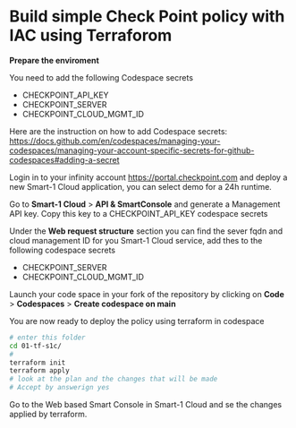 # Build simple Check Point policy with IAC using Terraforom  

**Prepare the enviroment**

You need to add the following Codespace secrets
* CHECKPOINT_API_KEY 
* CHECKPOINT_SERVER
* CHECKPOINT_CLOUD_MGMT_ID

Here are the instruction on how to add Codespace secrets: https://docs.github.com/en/codespaces/managing-your-codespaces/managing-your-account-specific-secrets-for-github-codespaces#adding-a-secret

Login in to your infinity account https://portal.checkpoint.com and deploy a new Smart-1 Cloud application, you can select demo for a 24h runtime.

Go to **Smart-1 Cloud** > **API & SmartConsole** and generate a Management API key. Copy this key to a CHECKPOINT_API_KEY codespace secrets

Under the **Web request structure** section you can find the sever fqdn and cloud management ID for you Smart-1 Cloud service, add thes to the following codespace secrets

* CHECKPOINT_SERVER
* CHECKPOINT_CLOUD_MGMT_ID

Launch your code space in your fork of the repository by clicking on **Code** > **Codespaces** > **Create codespace on main**

You are now ready to deploy the policy using terraform in codespace
```bash
# enter this folder
cd 01-tf-s1c/
#
terraform init
terraform apply
# look at the plan and the changes that will be made
# Accept by answerign yes

```

Go to the Web based Smart Console in Smart-1 Cloud and se the changes applied by terraform.